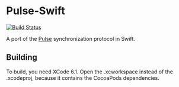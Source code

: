 Pulse-Swift
==============

[![Build Status](https://ship.io/jobs/0NOWEAgLx-idgcJH/build_status.png)](https://ship.io/jobs/0NOWEAgLx-idgcJH/)

A port of the [Pulse][1] synchronization protocol in Swift.

## Building

To build, you need XCode 6.1. 
Open the .xcworkspace instead of the .xcodeproj, because it contains the CocoaPods dependencies.

[1]: https://ind.ie/pulse/
